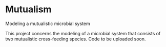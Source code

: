 # Mutualism
Modeling a mutualistic microbial system


This project concerns the modeling of a microbial system that consists of two mutualistic cross-feeding species. Code to be uploaded soon.
